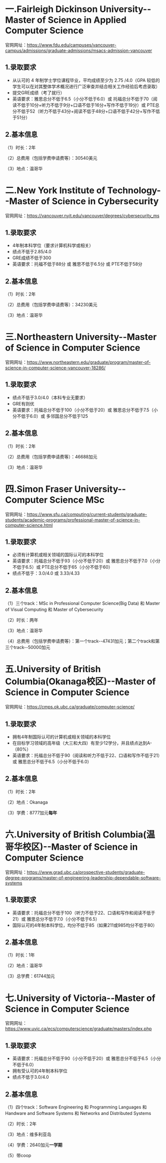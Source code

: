 # 一.Fairleigh Dickinson University--Master of Science in Applied Computer Science

官网网址：https://www.fdu.edu/campuses/vancouver-campus/admissions/graduate-admissions/msacs-admission-vancouver

## 1.录取要求

* 从认可的 4 年制学士学位课程毕业，平均成绩至少为 2.75 /4.0（GPA 较低的学生可以在对其整体学术概况进行广泛审查并结合相关工作经验后考虑录取）
* 提交GRE成绩（考了就行）
* 英语要求：雅思总分不低于6.5（小分不低于6.0）或 托福总分不低于70（阅读不低于10分+听力不低于9分+口语不低于16分+写作不低于19分）或 PTE总分不低于52（听力不低于43分+阅读不低于48分+口语不低于42分+写作不低于51分）

## 2.基本信息

（1）时长：2年

（2）总费用（包括学费申请费等）：30540美元

（3）地点：温哥华

# 二.New York Institute of Technology--Master of Science in Cybersecurity

官网网址：https://vancouver.nyit.edu/vancouver/degrees/cybersecurity_ms

## 1.录取要求

* 4年制本科学位（要求计算机科学或相关）
* 绩点不低于2.85/4.0
* GRE成绩不低于300
* 英语要求：托福不低于88分 或 雅思不低于6.5分 或 PTE不低于58分

## 2.基本信息

（1）时长：2年

（2）总费用（包括学费申请费等）：34230美元

（3）地点：温哥华

# 三.Northeastern University--Master of Science in Computer Science

官网网址：https://www.northeastern.edu/graduate/program/master-of-science-in-computer-science-vancouver-18286/

## 1.录取要求

* 绩点不低于3.0/4.0（本科专业无要求）
* GRE有则优
* 英语要求：托福总分不低于100（小分不低于20）或 雅思总分不低于7.5（小分不低于6.0）或 多邻国总分不低于125

## 2.基本信息

（1）时长：2年

（2）总费用（包括学费申请费等）：46688加元

（3）地点：温哥华

# 四.Simon Fraser University--Computer Science MSc

官网网址：https://www.sfu.ca/computing/current-students/graduate-students/academic-programs/professional-master-of-science-in-computer-science.html

## 1.录取要求

* 必须有计算机或相关领域的国际认可的本科学位
* 英语要求：托福总分不低于93（小分不低于20）或 雅思总分不低于7.0（小分不低于6.5）或 PTE总分不低于65（小分不低于60）
* 绩点不低于：3.0/4.0 或 3.33/4.33

## 2.基本信息

（1）三个track：MSc in Professional Computer Science(Big Data) 和 Master of Visual Computing 和 Master of Cybersecurity

（2）时长：两年

（3）地点：温哥华

（4）总费用（包括学费申请费等）：第一个track--47431加元；第二个track和第三个track--50000加元

# 五.University of British Columbia(Okanaga校区)--Master of Science in Computer Science

官网网址：https://cmps.ok.ubc.ca/graduate/computer-science/

## 1.录取要求

* 拥有4年制国际认可的计算机或相关领域的本科学位
* 在目标学习领域的高年级（大三和大四）有至少12学分，并且绩点达到A-（80%）
* 英语要求：托福总分不低于90（阅读和听力不低于22、口语和写作不低于21）或 雅思总分不低于6.5（小分不低于6.0）

## 2.基本信息

（1）时长：2年

（2）地点：Okanaga

（3）学费：8777加元**每年**

# 六.University of British Columbia(温哥华校区)--Master of Science in Computer Science

官网网址：https://www.grad.ubc.ca/prospective-students/graduate-degree-programs/master-of-engineering-leadership-dependable-software-systems

## 1.录取要求

* 英语要求：托福总分不低于100（听力不低于22、口语和写作和阅读不低于21）或 雅思总分不低于7.0（小分不低于6.5）
* 国际认可的4年制本科学位，均分不低于85（如果211或985均分不低于80）

## 2.基本信息

（1）时长：1年

（2）地点：温哥华

（3）总学费：61744加元

# 七.University of Victoria--Master of Science in Computer Science

官网网址：https://www.uvic.ca/ecs/computerscience/graduate/masters/index.php

## 1.录取要求

* 英语要求：托福总分不低于90（小分不低于20）或 雅思总分不低于6.5（小分不低于6.0）
* 拥有受认可的4年制本科学位
* 绩点不低于3.0/4.0

## 2.基本信息

（1）四个track：Software Engineering 和 Programming Languages 和 Handware and Software Systems 和 Networks and Distributed Systems

（2）时长：2年

（3）地点：维多利亚岛

（4）学费：2640加元**一学期**

（5）带coop
